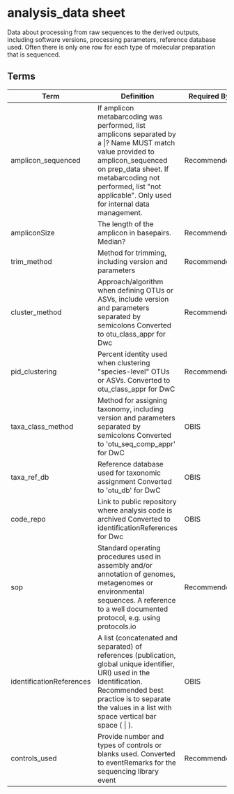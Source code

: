 # analysis_data sheet  

Data about processing from raw sequences to the derived outputs, including software versions, processing parameters, reference database used. Often there is only one row for each type of molecular preparation that is sequenced.

## Terms  

| Term | Definition | Required By |
|---|---|---|
| amplicon_sequenced | If amplicon metabarcoding was performed, list amplicons separated by a \|? Name MUST match value provided to amplicon_sequenced on prep_data sheet. If metabarcoding not performed, list "not applicable". Only used for internal data management. | Recommended |
| ampliconSize | The length of the amplicon in basepairs. Median? | Recommended |
| trim_method | Method for trimming, including version and parameters | Recommended |
| cluster_method | Approach/algorithm when defining OTUs or ASVs, include version and parameters separated by semicolons Converted to otu_class_appr for Dwc | Recommended |
| pid_clustering | Percent identity used when clustering "species-level" OTUs or ASVs. Converted to otu_class_appr for DwC | Recommended |
| taxa_class_method | Method for assigning taxonomy, including version and parameters separated by semicolons Converted to 'otu_seq_comp_appr' for DwC | OBIS |
| taxa_ref_db | Reference database used for taxonomic assignment Converted to 'otu_db' for DwC | OBIS |
| code_repo | Link to public repository where analysis code is archived  Converted to identificationReferences for Dwc | OBIS |
| sop | Standard operating procedures used in assembly and/or annotation of genomes, metagenomes or environmental sequences. A reference to a well documented protocol, e.g. using protocols.io | Recommended |
| identificationReferences | A list (concatenated and separated) of references (publication, global unique identifier, URI) used in the Identification. Recommended best practice is to separate the values in a list with space vertical bar space ( \| ). | OBIS |
| controls_used | Provide number and types of controls or blanks used. Converted to eventRemarks for the sequencing library event | Recommended |